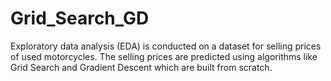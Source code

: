 # Grid_Search_GD
Exploratory data analysis (EDA) is conducted on a dataset for selling prices of used motorcycles. The selling prices are predicted using algorithms like Grid Search and Gradient Descent which are built from scratch.
